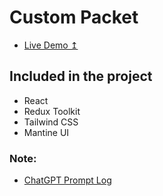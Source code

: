 # Custom Packet

- [Live Demo ↥](beije-custom-packet.netlify.app)

##  Included in the project
- React 
- Redux Toolkit
- Tailwind CSS
- Mantine UI

### Note:
- [ChatGPT Prompt Log](https://gist.github.com/ozantekin/d0527663d8af495f064d79225e1ce66a)